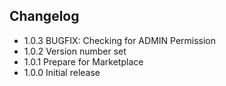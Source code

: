 ## Changelog

* 1.0.3 BUGFIX: Checking for ADMIN Permission
* 1.0.2 Version number set
* 1.0.1 Prepare for Marketplace
* 1.0.0 Initial release